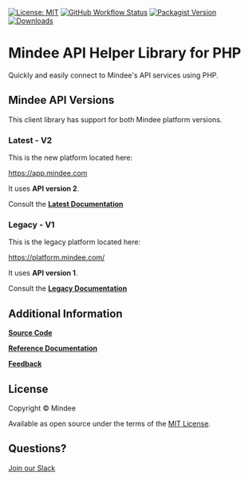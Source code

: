 [![License: MIT](https://img.shields.io/github/license/mindee/mindee-api-php)](https://opensource.org/licenses/MIT) [![GitHub Workflow Status](https://img.shields.io/github/actions/workflow/status/mindee/mindee-api-php/push-main-branch.yml)](https://github.com/mindee/mindee-api-php) [![Packagist Version](https://img.shields.io/packagist/v/mindee/mindee)](https://packagist.org/packages/mindee/mindee) [![Downloads](https://img.shields.io/packagist/dm/mindee/mindee)](https://packagist.org/packages/mindee/mindee)

# Mindee API Helper Library for PHP
Quickly and easily connect to Mindee's API services using PHP.

## Mindee API Versions
This client library has support for both Mindee platform versions.

### Latest - V2
This is the new platform located here:

https://app.mindee.com

It uses **API version 2**.

Consult the
**[Latest Documentation](https://docs.mindee.com/integrations/client-libraries-sdk)**


### Legacy - V1
This is the legacy platform located here:

https://platform.mindee.com/

It uses **API version 1**.

Consult the
**[Legacy Documentation](https://developers.mindee.com/docs/php-getting-started)**

## Additional Information

**[Source Code](https://github.com/mindee/mindee-api-php)**

**[Reference Documentation](https://mindee.github.io/mindee-api-php/)**

**[Feedback](https://feedback.mindee.com/)**

## License
Copyright © Mindee

Available as open source under the terms of the [MIT License](https://opensource.org/licenses/MIT).

## Questions?
[Join our Slack](https://join.slack.com/t/mindee-community/shared_invite/zt-2d0ds7dtz-DPAF81ZqTy20chsYpQBW5g)
